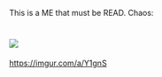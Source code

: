 This is a ME that must be READ.
Chaos:
# [![](img/url)](vid/url)
https://imgur.com/a/Y1gnS

[![]()](https://www.youtube.com/watch?v=q3hONNn4UwM)
